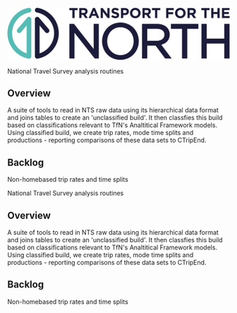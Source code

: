 ![Transport for the North Logo](TFN_Landscape_Colour_CMYK.png)

National Travel Survey analysis routines

## Overview
A suite of tools to read in NTS raw data using its hierarchical data format and joins tables to create an 'unclassified build'.
It then classfies this build based on classifications relevant to TfN's Analtitical Framework models.
Using classified build, we create trip rates, mode time splits and productions - reporting comparisons of these data sets to CTripEnd.

## Backlog
Non-homebased trip rates and time splits

National Travel Survey analysis routines

## Overview
A suite of tools to read in NTS raw data using its hierarchical data format and joins tables to create an 'unclassified build'.
It then classfies this build based on classifications relevant to TfN's Analtitical Framework models.
Using classified build, we create trip rates, mode time splits and productions - reporting comparisons of these data sets to CTripEnd.

## Backlog
Non-homebased trip rates and time splits
